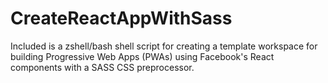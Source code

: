 # CreateReactAppWithSass
Included is a zshell/bash shell script for creating a template workspace for building Progressive Web Apps (PWAs) using Facebook's React components with a SASS CSS preprocessor.
